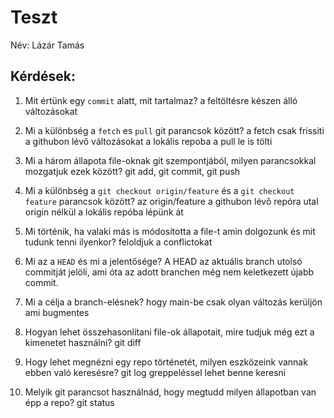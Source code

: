 # Teszt

Név: Lázár Tamás 

## Kérdések:

1. Mit értünk egy `commit` alatt, mit tartalmaz?
a feltöltésre készen álló változásokat

1. Mi a különbség a `fetch` es `pull` git parancsok között?
a fetch csak frissiti a githubon lévő változásokat a lokális repoba a pull le is tölti

1. Mi a három állapota file-oknak git szempontjából, milyen parancsokkal mozgatjuk ezek között?
git add, git commit, git push

1. Mi a különbség a `git checkout origin/feature` és a `git checkout feature` parancsok között?
az origin/feature a githubon lévő repóra utal origin nélkül a lokális repóba lépünk át

1. Mi történik, ha valaki más is módosította a file-t amin dolgozunk és mit tudunk tenni ilyenkor?
feloldjuk a conflictokat

1. Mi az a `HEAD` és mi a jelentősége?
A HEAD az aktuális branch utolsó commitját jelöli, ami óta az adott branchen még nem keletkezett újabb commit.

1. Mi a célja a branch-elésnek?
hogy main-be csak olyan változás kerüljön ami bugmentes
  
1. Hogyan lehet összehasonlítani file-ok állapotait, mire tudjuk még ezt a kimenetet használni?
git diff

1. Hogy lehet megnézni egy repo történetét, milyen eszközeink vannak ebben való keresésre?
git log 
greppeléssel lehet benne keresni

1. Melyik git parancsot használnád, hogy megtudd milyen állapotban van épp a repo?
git status

